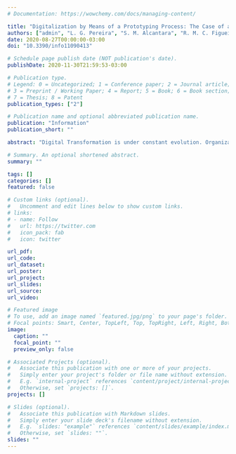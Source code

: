 ```yaml
---
# Documentation: https://wowchemy.com/docs/managing-content/

title: "Digitalization by Means of a Prototyping Process: The Case of a Brazilian Public Service"
authors: ["admin", "L. G. Pereira", "S. M. Alcantara", "R. M. C. Figueiredo", "C. S. Ramos", "L. C. M. Ribeiro Jr."]
date: 2020-08-27T00:00:00-03:00
doi: "10.3390/info11090413"

# Schedule page publish date (NOT publication's date).
publishDate: 2020-11-30T21:59:53-03:00

# Publication type.
# Legend: 0 = Uncategorized; 1 = Conference paper; 2 = Journal article;
# 3 = Preprint / Working Paper; 4 = Report; 5 = Book; 6 = Book section;
# 7 = Thesis; 8 = Patent
publication_types: ["2"]

# Publication name and optional abbreviated publication name.
publication: "Information"
publication_short: ""

abstract: "Digital Transformation is under constant evolution. Organizations that were not already created in the digital environment need to digitalize their services. The process used to do so may involve not only elements of technology, but also social, political and organizational aspects. While there is no holistic method to implement digital transformation, organizations learn from successful cases in order to build their own way to implement digital transformation. This paper presents the process through which a physically delivered service provided by the Brazilian federal government was transformed into a digital service. This was performed with a prototyping approach made of six steps: diagnose the service, analyze the service, identify the requirements, and elaborate, verify, and validate the prototype. To perform the digitalization, an automation tool was used, and there was constant interaction with the service provider. This article offers a detailed process to implement digitalization by means of prototyping, which can be used by other organizations to make services digital."

# Summary. An optional shortened abstract.
summary: ""

tags: []
categories: []
featured: false

# Custom links (optional).
#   Uncomment and edit lines below to show custom links.
# links:
# - name: Follow
#   url: https://twitter.com
#   icon_pack: fab
#   icon: twitter

url_pdf:
url_code:
url_dataset:
url_poster:
url_project:
url_slides:
url_source:
url_video:

# Featured image
# To use, add an image named `featured.jpg/png` to your page's folder. 
# Focal points: Smart, Center, TopLeft, Top, TopRight, Left, Right, BottomLeft, Bottom, BottomRight.
image:
  caption: ""
  focal_point: ""
  preview_only: false

# Associated Projects (optional).
#   Associate this publication with one or more of your projects.
#   Simply enter your project's folder or file name without extension.
#   E.g. `internal-project` references `content/project/internal-project/index.md`.
#   Otherwise, set `projects: []`.
projects: []

# Slides (optional).
#   Associate this publication with Markdown slides.
#   Simply enter your slide deck's filename without extension.
#   E.g. `slides: "example"` references `content/slides/example/index.md`.
#   Otherwise, set `slides: ""`.
slides: ""
---
```

